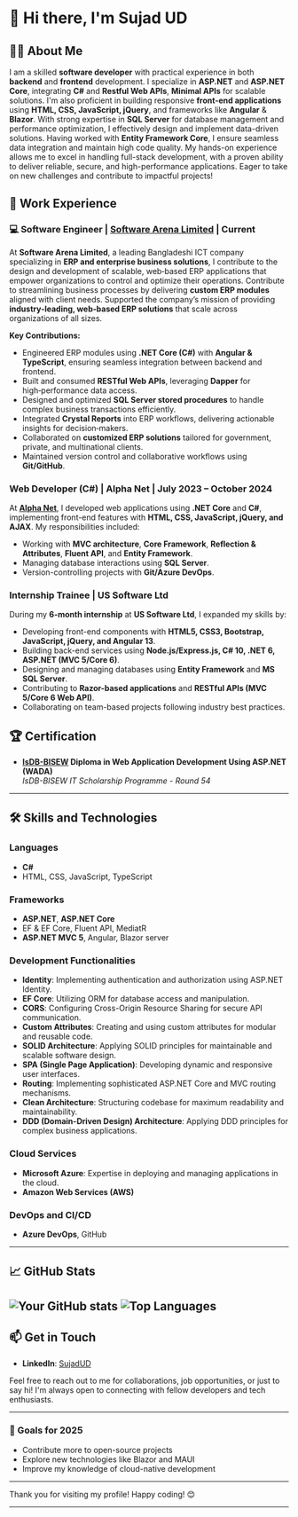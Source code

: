 # 👋 Hi there, I'm Sujad UD

## 👨‍💻 About Me 
I am a skilled **software developer** with practical experience in both **backend** and **frontend** development. I specialize in **ASP.NET** and **ASP.NET Core**, integrating **C#** and **Restful Web APIs**, **Minimal APIs**  for scalable solutions. I'm also proficient in building responsive **front-end applications** using **HTML, CSS, JavaScript, jQuery**, and frameworks like **Angular** & **Blazor**. With strong expertise in **SQL Server** for database management and performance optimization, I effectively design and implement data-driven solutions. Having worked with **Entity Framework Core**, I ensure seamless data integration and maintain high code quality. My hands-on experience allows me to excel in handling full-stack development, with a proven ability to deliver reliable, secure, and high-performance applications. Eager to take on new challenges and contribute to impactful projects!

## 💼 Work Experience  

### 💻 Software Engineer | [Software Arena Limited](https://softwarearenaltd.com/) | Current

At **Software Arena Limited**, a leading Bangladeshi ICT company specializing in **ERP and enterprise business solutions**, I contribute to the design and development of scalable, web‑based ERP applications that empower organizations to control and optimize their operations. Contribute to streamlining business processes by delivering **custom ERP modules** aligned with client needs. Supported the company’s mission of providing **industry‑leading, web‑based ERP solutions** that scale across organizations of all sizes.

**Key Contributions:**
-   Engineered ERP modules using **.NET Core (C#)** with **Angular & TypeScript**, ensuring seamless integration between backend and frontend.
-   Built and consumed **RESTful Web APIs**, leveraging **Dapper** for high‑performance data access.
-   Designed and optimized **SQL Server stored procedures** to handle complex business transactions efficiently.
-   Integrated **Crystal Reports** into ERP workflows, delivering actionable insights for decision‑makers.
-   Collaborated on **customized ERP solutions** tailored for government, private, and multinational clients.
-   Maintained version control and collaborative workflows using **Git/GitHub**.

### Web Developer (C#) | Alpha Net | July 2023 – October 2024  
At **[Alpha Net](https://alpha.net.bd/)**, I developed web applications using **.NET Core** and **C#**, implementing front-end features with **HTML, CSS, JavaScript, jQuery, and AJAX**. 
My responsibilities included:  
- Working with **MVC architecture**, **Core Framework**, **Reflection & Attributes**, **Fluent API**, and **Entity Framework**.  
- Managing database interactions using **SQL Server**.  
- Version-controlling projects with **Git/Azure DevOps**.  

### Internship Trainee | US Software Ltd  
During my **6-month internship** at **US Software Ltd**, I expanded my skills by:  
- Developing front-end components with **HTML5, CSS3, Bootstrap, JavaScript, jQuery, and Angular 13**.  
- Building back-end services using **Node.js/Express.js, C# 10, .NET 6, ASP.NET (MVC 5/Core 6)**.  
- Designing and managing databases using **Entity Framework** and **MS SQL Server**.  
- Contributing to **Razor-based applications** and **RESTful APIs (MVC 5/Core 6 Web API)**.  
- Collaborating on team-based projects following industry best practices.

## 🏆 Certification  
- **[IsDB-BISEW](https://isdb-bisew.org/) Diploma in Web Application Development Using ASP.NET (WADA)**  
  *IsDB-BISEW IT Scholarship Programme - Round 54*  

---

## 🛠️ Skills and Technologies

### Languages
- **C#**
- HTML, CSS, JavaScript, TypeScript

### Frameworks
- **ASP.NET**, **ASP.NET Core**
- EF & EF Core, Fluent API, MediatR
- **ASP.NET MVC 5**, Angular, Blazor server

### Development Functionalities
- **Identity**: Implementing authentication and authorization using ASP.NET Identity.
- **EF Core**: Utilizing ORM for database access and manipulation.
- **CORS**: Configuring Cross-Origin Resource Sharing for secure API communication.
- **Custom Attributes**: Creating and using custom attributes for modular and reusable code.
- **SOLID Architecture**: Applying SOLID principles for maintainable and scalable software design.
- **SPA (Single Page Application)**: Developing dynamic and responsive user interfaces.
- **Routing**: Implementing sophisticated ASP.NET Core and MVC routing mechanisms.
- **Clean Architecture**: Structuring codebase for maximum readability and maintainability.
- **DDD (Domain-Driven Design) Architecture**: Applying DDD principles for complex business applications.

### Cloud Services
- **Microsoft Azure**: Expertise in deploying and managing applications in the cloud.
- **Amazon Web Services (AWS)**

### DevOps and CI/CD
- **Azure DevOps**, GitHub

---

## 📈 GitHub Stats

![Your GitHub stats](https://github-readme-stats.vercel.app/api?username=sujadud&show_icons=true&theme=radical)
![Top Languages](https://github-readme-stats.vercel.app/api/top-langs/?username=sujadud&layout=compact&theme=radical)
---

## 📫 Get in Touch

- **LinkedIn**: [SujadUD](https://www.linkedin.com/in/sujadud)

Feel free to reach out to me for collaborations, job opportunities, or just to say hi! I'm always open to connecting with fellow developers and tech enthusiasts.

---

### 🎯 Goals for 2025
- Contribute more to open-source projects
- Explore new technologies like Blazor and MAUI
- Improve my knowledge of cloud-native development

---

Thank you for visiting my profile! Happy coding! 😊

---
